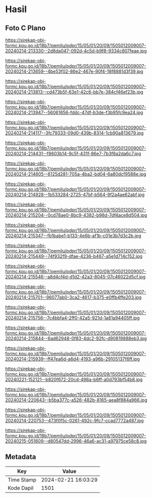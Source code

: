 # Hasil

## Foto C Plano

https://sirekap-obj-formc.kpu.go.id/18b7/pemilu/pdpr/15/05/01/20/09/1505012009007-20240214-213330--2d8da047-092d-4c5d-b9f8-9334c807feae.jpg

https://sirekap-obj-formc.kpu.go.id/18b7/pemilu/pdpr/15/05/01/20/09/1505012009007-20240214-213659--4be53f02-86e2-467e-90f4-18f8881d3f39.jpg

https://sirekap-obj-formc.kpu.go.id/18b7/pemilu/pdpr/15/05/01/20/09/1505012009007-20240214-213813--cd473b5f-63e1-42c6-bb7e-384cf46ef23b.jpg

https://sirekap-obj-formc.kpu.go.id/18b7/pemilu/pdpr/15/05/01/20/09/1505012009007-20240214-213947--56061656-fddc-47df-b3de-f3b95fc9ea24.jpg

https://sirekap-obj-formc.kpu.go.id/18b7/pemilu/pdpr/15/05/01/20/09/1505012009007-20240214-214117--3fc79333-09d0-439b-8314-1cb90a813679.jpg

https://sirekap-obj-formc.kpu.go.id/18b7/pemilu/pdpr/15/05/01/20/09/1505012009007-20240214-214431--f8603b14-9c5f-431f-86e7-7b3f8a2da6c7.jpg

https://sirekap-obj-formc.kpu.go.id/18b7/pemilu/pdpr/15/05/01/20/09/1505012009007-20240214-214605--6125d281-705a-4ba2-bd04-6a80dcf9588e.jpg

https://sirekap-obj-formc.kpu.go.id/18b7/pemilu/pdpr/15/05/01/20/09/1505012009007-20240214-214928--1b533284-2725-47bf-b564-9f2a4ae62abf.jpg

https://sirekap-obj-formc.kpu.go.id/18b7/pemilu/pdpr/15/05/01/20/09/1505012009007-20240214-215204--0cd78ae0-8bc9-4382-b98d-7df4ace8d504.jpg

https://sirekap-obj-formc.kpu.go.id/18b7/pemilu/pdpr/15/05/01/20/09/1505012009007-20240214-215347--fb1babe1-b133-4e6b-af1b-c01e3b7d3c2b.jpg

https://sirekap-obj-formc.kpu.go.id/18b7/pemilu/pdpr/15/05/01/20/09/1505012009007-20240214-215449--74f932f9-dfae-4236-b467-a5e1d714c152.jpg

https://sirekap-obj-formc.kpu.go.id/18b7/pemilu/pdpr/15/05/01/20/09/1505012009007-20240214-215546--a8d4cf4d-d1d2-42a3-8045-07c46022d5cf.jpg

https://sirekap-obj-formc.kpu.go.id/18b7/pemilu/pdpr/15/05/01/20/09/1505012009007-20240214-215701--96077ab0-3ca2-4617-b375-e0ffb4ffe203.jpg

https://sirekap-obj-formc.kpu.go.id/18b7/pemilu/pdpr/15/05/01/20/09/1505012009007-20240214-215756--7c4bbfa4-2ff0-42a5-921d-1a81a94405ff.jpg

https://sirekap-obj-formc.kpu.go.id/18b7/pemilu/pdpr/15/05/01/20/09/1505012009007-20240214-215844--6ad62948-0f83-4dc2-92fc-d90819888eb3.jpg

https://sirekap-obj-formc.kpu.go.id/18b7/pemilu/pdpr/15/05/01/20/09/1505012009007-20240214-215939--ff47ea6d-a6d4-4193-a96b-29105137f6ff.jpg

https://sirekap-obj-formc.kpu.go.id/18b7/pemilu/pdpr/15/05/01/20/09/1505012009007-20240221-152121--b820f672-20cd-498a-b6ff-a0d793bf54b8.jpg

https://sirekap-obj-formc.kpu.go.id/18b7/pemilu/pdpr/15/05/01/20/09/1505012009007-20240214-220643--b5ba377c-a526-482b-8165-aea8f884a966.jpg

https://sirekap-obj-formc.kpu.go.id/18b7/pemilu/pdpr/15/05/01/20/09/1505012009007-20240214-220753--473f0f5c-0261-492c-9fc7-ccad7772a487.jpg

https://sirekap-obj-formc.kpu.go.id/18b7/pemilu/pdpr/15/05/01/20/09/1505012009007-20240215-051609--d80547dd-2996-46a6-ac31-a97975ce58c8.jpg


## Metadata

| Key        | Value               |
| ---------- | ------------------- |
| Time Stamp | 2024-02-21 16:03:29 |
| Kode Dapil | 1501                |



